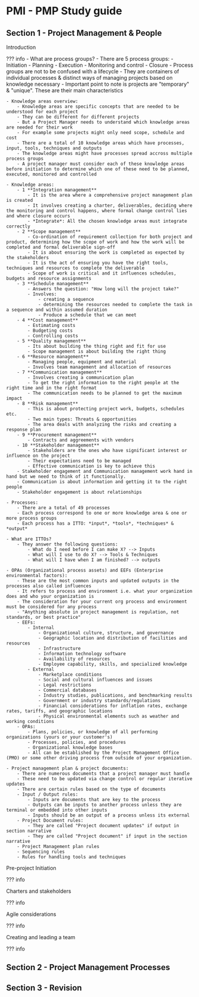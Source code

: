 # PMI - PMP Study guide

## Section 1 - Project Management & People

Introduction

??? info
    - What are process groups?
        - There are 5 process groups:
            - Initiation
            - Planning
            - Execution
            - Monitoring and control
            - Closure
        - Process groups are not to be confused with a lifecycle
        - They are containers of individual processes & distinct ways of managing projects based on knowledge necessary
        - Important point to note is projects are "temporary" & "unique". These are their main characteristics
    
    - Knowledge areas overview:
        - Knowledge areas are specific concepts that are needed to be understood for each project
        - They can be different for different projects
        - But a Project Manager needs to understand which knowledge areas are needed for their work
        - For example some projects might only need scope, schedule and cost
        - There are a total of 10 knowledge areas which have processes, input, tools, techniques and outputs
        - The knowledge areas might have processes spread accross multiple process groups
        - A project manager must consider each of these knowledge areas before initiation to determine which one of these need to be planned, executed, monitored and controlled
    
    - Knowledge areas:
        - 1 **Integration management**
            - It is the area where a comprehensive project management plan is created
            - It involves creating a charter, deliverables, deciding where the monitoring and control happens, where formal change control lies and where closure occurs
            - *Integrate*: All the chosen knowledge areas must integrate correctly 
        - 2 **Scope management**
            - Co-ordination of requirement collection for both project and product, determining how the scope of work and how the work will be completed and formal deliverable sign-off
            - It is about ensuring the work is completed as expected by the stakeholders
            - It is the act of ensuring you have the right tools, techniques and resources to complete the deliverable
            - Scope of work is critical and it influences schedules, budgets and resource assignments
        - 3 **Schedule management**
            - Answers the question: "How long will the project take?"
            - Involves:
                - creating a sequence
                - determining the resources needed to complete the task in a sequence and within assumed duration
                - Produce a schedule that we can meet
        - 4 **Cost management**
            - Estimating costs
            - Budgeting costs
            - Controlling costs
        - 5 **Quality management**
            - Its about building the thing right and fit for use
            - Scope management is about building the right thing
        - 6 **Resource management**
            - Managing people, equipment and material
            - Involves team management and allocation of resources
        - 7 **Communication management**
            - Involves creating a communication plan
            - To get the right information to the right people at the right time and in the right format
            - The communication needs to be planned to get the maximum impact
        - 8 **Risk management**
            - This is about protecting project work, budgets, schedules etc.
            - Two main types: Threats & opportunities
            - The area deals with analyzing the risks and creating a response plan
        - 9 **Procurement management**
            - Contracts and aggreements with vendors
        - 10 **Stakeholder management**
            - Stakeholders are the ones who have significant interest or influence on the project
            - Their expectations need to be managed
            - Effective communication is key to achieve this
        - Stakeholder engagement and Communication management work hand in hand but we need to think of it functionally.
        - Communication is about information and getting it to the right people
        - Stakeholder engagement is about relationships
    
    - Processes:
        - There are a total of 49 processes
        - Each process correspond to one or more knowledge area & one or more process groups
        - Each process has a ITTO: *input*, *tools*, *techniques* & *output*
    
    - What are ITTOs?
        - They answer the following questions:
            - What do I need before I can make X? --> Inputs
            - What will I use to do X? --> Tools & Techniques
            - What will I have when I am finished? --> outputs
    
    - OPAs (Organizational process assets) and EEFs (Enterprise environmental factors):
        - These are the most common inputs and updated outputs in the processes also called influences
        - It refers to process and environment i.e. what your organization does and who your organization is
        - The consideration for your current org process and environment must be considered for any process
        - "Anything absolute in project management is regulation, not standards, or best practice" 
        - EEFs:
            - Internal
                - Organizational culture, structure, and governance
                - Geographic location and distribution of facilities and resources
                - Infrastructure
                - Information technology software
                - Availability of resources
                - Employee capability, skills, and specialized knowledge
            - External
                - Marketplace conditions
                - Social and cultural influences and issues
                - Legal restrictions
                - Commercial databases
                - Industry studies, publications, and benchmarking results
                - Government or industry standards/regulations
                - Financial considerations for inflation rates, exchange rates, tariffs, and geographic locations
                - Physical environmental elements such as weather and working conditions
        - OPAs:
            - Plans, policies, or knowledge of all performing organizations (yours or your customer's)
            - Processes, policies, and procedures
            - Organizational knowledge bases
            - All can be established by the Project Management Office (PMO) or some other driving process from outside of your organization.
    
    - Project management plan & project documents:
        - There are numerous documents that a project manager must handle
        - These need to be updated via change control or regular iterative updates
        - There are certain rules based on the type of documents
        - Input / Output rules:
            - Inputs are documents that are key to the process
            - Outputs can be inputs to another process unless they are terminal or embedded into other inputs
            - Inputs should be an output of a process unless its external
        - Project Document rules:
            - They are called "Project document updates" if output in section narrative
            - They are called "Project document" if input in the section narrative
        - Project Management plan rules
        - Sequencing rules
        - Rules for handling tools and techniques

Pre-project Initiation

??? info

Charters and stakeholders

??? info

Agile considerations

??? info

Creating and leading a team

??? info

## Section 2 - Project Management Processes

## Section 3 - Revision